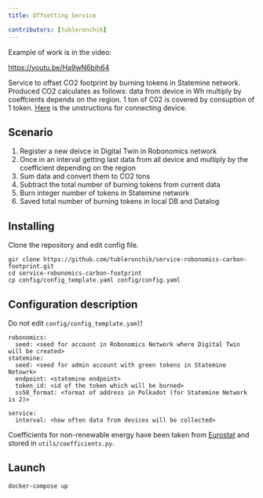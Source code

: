 ```yaml
---
title: Offsetting Service 

contributors: [tubleronchik]
---
```


Example of work is in the video:

https://youtu.be/Ha9wN6bjh64

Service to offset CO2 footprint by burning tokens in Statemine network. 
Produced CO2 calculates as follows: data from device in Wh multiply by  coeffcients depends on the region. 1 ton of C02 is covered by consuption of 1 token. [Here](/docs/carbon-footprint-sensor) is the unstructions for connecting device.

## Scenario

1. Register a new deivce in Digital Twin in Robonomics network 
2. Once in an interval getting last data from all device and multiply by the coefficient depending on the region
3. Sum data and convert them to CO2 tons
4. Subtract the total number of burning tokens from current data 
5. Burn integer number of tokens in Statemine network 
6. Saved total number of burning tokens in local DB and Datalog 


## Installing

Clone the repository and edit config file.

```
gir clone https://github.com/tubleronchik/service-robonomics-carbon-footprint.git
cd service-robonomics-carbon-footprint
cp config/config_template.yaml config/config.yaml 
```

## Configuration description

Do not edit `config/config_template.yaml`!

```
robonomics:
  seed: <seed for account in Robonomics Network where Digital Twin will be created>
statemine:
  seed: <seed for admin account with green tokens in Statemine Netowrk>
  endpoint: <statemine endpoint>
  token_id: <id of the token which will be burned>
  ss58_format: <format of address in Polkadot (for Statemine Network is 2)>

service:
  interval: <how often data from devices will be collected>
```
Coefficients for non-renewable energy have been taken from [Eurostat](https://ec.europa.eu/eurostat/statistics-explained/index.php?title=File:Renewable_energy_2020_infographic_18-01-2022.jpg) and stored in `utils/coefficients.py`. 

## Launch

```
docker-compose up
```